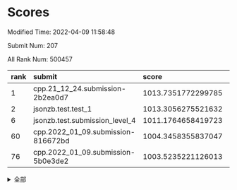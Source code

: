 # Scores

Modified Time: 2022-04-09 11:58:48

Submit Num: 207

All Rank Num: 500457

| rank |               submit               |       score        |       sigma        | pk_num |
| :--- | :--------------------------------- | :----------------- | :----------------- | :----- |
| 1    | cpp.21_12_24.submission-2b2ea0d7   | 1013.7351772299785 | 0.8005919939482183 | 9671   |
| 2    | jsonzb.test.test_1                 | 1013.3056275521632 | 0.8135435923462726 | 9674   |
| 6    | jsonzb.test.submission_level_4     | 1011.1764658419723 | 0.804876166991191  | 9675   |
| 60   | cpp.2022_01_09.submission-816672bd | 1004.3458355837047 | 0.7183772259157633 | 9669   |
| 76   | cpp.2022_01_09.submission-5b0e3de2 | 1003.5235221126013 | 0.7096499735980503 | 9669   |


<details>
<summary>全部</summary>

| rank |                 submit                 |       score        |       sigma        | pk_num |
| :--- | :------------------------------------- | :----------------- | :----------------- | :----- |
| 1    | cpp.21_12_24.submission-2b2ea0d7       | 1013.7351772299785 | 0.8005919939482183 | 9671   |
| 2    | jsonzb.test.test_1                     | 1013.3056275521632 | 0.8135435923462726 | 9674   |
| 3    | gobigger.level_3.submission_level_3_26 | 1011.8404842742899 | 0.7796777999776765 | 9672   |
| 4    | gobigger.level_3.submission_level_3_27 | 1011.5938767780998 | 0.7812986229188873 | 9668   |
| 5    | gobigger.level_3.submission_level_3_13 | 1011.2063675427897 | 0.7544470389121711 | 9676   |
| 6    | jsonzb.test.submission_level_4         | 1011.1764658419723 | 0.804876166991191  | 9675   |
| 7    | gobigger.level_3.submission_level_3_28 | 1011.1009390476651 | 0.7585741638462324 | 9672   |
| 8    | gobigger.level_3.submission_level_3_12 | 1011.0000441522617 | 0.7692537873310211 | 9672   |
| 9    | gobigger.level_3.submission_level_3_7  | 1010.891510797506  | 0.7676506394827126 | 9669   |
| 10   | gobigger.level_3.submission_level_3_25 | 1010.8602021072315 | 0.772394116195817  | 9675   |
| 11   | gobigger.level_3.submission_level_3_44 | 1010.8087685912684 | 0.7774755072057719 | 9671   |
| 12   | gobigger.level_3.submission_level_3_10 | 1010.7801223314092 | 0.7733230655347362 | 9673   |
| 13   | gobigger.level_3.submission_level_3_8  | 1010.6833788311334 | 0.7661911086869242 | 9675   |
| 14   | gobigger.level_3.submission_level_3_30 | 1010.682039089113  | 0.7835136212476917 | 9666   |
| 15   | gobigger.level_3.submission_level_3_40 | 1010.680213233552  | 0.7786622662578561 | 9674   |
| 16   | gobigger.level_3.submission_level_3_4  | 1010.6643300961395 | 0.751446214880275  | 9668   |
| 17   | gobigger.level_3.submission_level_3_34 | 1010.6263854697129 | 0.783856752990695  | 9673   |
| 18   | gobigger.level_3.submission_level_3_48 | 1010.539584488689  | 0.763428398882983  | 9672   |
| 19   | gobigger.level_3.submission_level_3_41 | 1010.4727803996099 | 0.7623845294199479 | 9671   |
| 20   | gobigger.level_3.submission_level_3_29 | 1010.4543524912359 | 0.754541662553028  | 9670   |
| 21   | gobigger.level_3.submission_level_3_20 | 1010.3961771241364 | 0.7474824040206579 | 9671   |
| 22   | gobigger.level_3.submission_level_3_46 | 1010.2988467132826 | 0.7388854360306752 | 9669   |
| 23   | gobigger.level_3.submission_level_3_18 | 1010.2532980010277 | 0.7637002462318179 | 9674   |
| 24   | gobigger.level_3.submission_level_3_17 | 1010.2258858608842 | 0.7729724098313475 | 9671   |
| 25   | gobigger.level_3.submission_level_3_0  | 1010.1618782471669 | 0.7395781440813032 | 9672   |
| 26   | gobigger.level_3.submission_level_3_22 | 1010.1021986861734 | 0.7700361558857021 | 9674   |
| 27   | gobigger.level_3.submission_level_3_45 | 1010.0513818612624 | 0.7734267781269927 | 9669   |
| 28   | gobigger.level_3.submission_level_3_19 | 1009.9687444663529 | 0.7410092152127911 | 9667   |
| 29   | gobigger.level_3.submission_level_3_37 | 1009.9567442422972 | 0.7824304131037259 | 9672   |
| 30   | gobigger.level_3.submission_level_3_23 | 1009.9260877057313 | 0.7395367437831428 | 9672   |
| 31   | gobigger.level_3.submission_level_3_36 | 1009.9099514348472 | 0.7622336586962023 | 9666   |
| 32   | gobigger.level_3.submission_level_3_31 | 1009.7646951810657 | 0.7713113017545391 | 9672   |
| 33   | gobigger.level_3.submission_level_3_2  | 1009.7310960863969 | 0.7785066846572288 | 9663   |
| 34   | gobigger.level_3.submission_level_3_1  | 1009.7154787961462 | 0.7755725308448482 | 9671   |
| 35   | gobigger.level_3.submission_level_3_5  | 1009.6984622186392 | 0.7693413374932877 | 9673   |
| 36   | gobigger.level_3.submission_level_3_47 | 1009.6882091832291 | 0.7528856055017112 | 9668   |
| 37   | gobigger.level_3.submission_level_3_38 | 1009.6279400718004 | 0.7596163475589688 | 9664   |
| 38   | gobigger.level_3.submission_level_3_42 | 1009.5197808001869 | 0.7284672192632567 | 9670   |
| 39   | gobigger.level_3.submission_level_3_35 | 1009.491873399169  | 0.7377697162917254 | 9669   |
| 40   | gobigger.level_3.submission_level_3_21 | 1009.4918260952475 | 0.763770812798134  | 9676   |
| 41   | gobigger.level_3.submission_level_3_49 | 1009.4166270473827 | 0.7855901342497266 | 9665   |
| 42   | gobigger.level_3.submission_level_3_32 | 1009.3457710617446 | 0.7484937026847519 | 9671   |
| 43   | gobigger.level_3.submission_level_3_11 | 1009.3355624647357 | 0.750969326685608  | 9673   |
| 44   | gobigger.level_3.submission_level_3_16 | 1009.2892853604617 | 0.7508661702555357 | 9670   |
| 45   | gobigger.level_3.submission_level_3_33 | 1009.1460227685955 | 0.7583762952030042 | 9668   |
| 46   | gobigger.level_3.submission_level_3_6  | 1009.1118631424587 | 0.7278186699176247 | 9675   |
| 47   | gobigger.level_3.submission_level_3_15 | 1009.0595210402508 | 0.7496651871784481 | 9666   |
| 48   | gobigger.level_3.submission_level_3_3  | 1008.9464325575434 | 0.7650094164519806 | 9670   |
| 49   | gobigger.level_3.submission_level_3_24 | 1008.8187841078536 | 0.742665558450723  | 9669   |
| 50   | gobigger.level_3.submission_level_3_43 | 1008.6713263912783 | 0.7551306845260893 | 9666   |
| 51   | gobigger.level_3.submission_level_3_39 | 1008.5854022489807 | 0.7519972539273466 | 9671   |
| 52   | gobigger.level_3.submission_level_3_14 | 1008.3460223125838 | 0.7557993204688902 | 9674   |
| 53   | gobigger.level_3.submission_level_3_9  | 1008.3388732127746 | 0.739377903673348  | 9672   |
| 54   | gobigger.level_1.submission_level_1_33 | 1004.910046782048  | 0.7159113046948529 | 9676   |
| 55   | gobigger.level_1.submission_level_1_21 | 1004.8320287465111 | 0.7122346879350688 | 9668   |
| 56   | gobigger.level_1.submission_level_1_40 | 1004.8247957230254 | 0.728219938636161  | 9671   |
| 57   | gobigger.level_1.submission_level_1_0  | 1004.7573309341567 | 0.7242066059675853 | 9671   |
| 58   | gobigger.level_1.submission_level_1_20 | 1004.7323097185667 | 0.7031404941174947 | 9673   |
| 59   | gobigger.level_1.submission_level_1_25 | 1004.6194472112389 | 0.7207122009329027 | 9669   |
| 60   | cpp.2022_01_09.submission-816672bd     | 1004.3458355837047 | 0.7183772259157633 | 9669   |
| 61   | gobigger.level_1.submission_level_1_49 | 1004.1835922912752 | 0.7138332301887287 | 9670   |
| 62   | gobigger.level_1.submission_level_1_47 | 1004.1807140695595 | 0.7140555566744137 | 9672   |
| 63   | gobigger.level_1.submission_level_1_23 | 1004.1381181112147 | 0.7157749008460171 | 9672   |
| 64   | gobigger.level_1.submission_level_1_37 | 1003.9059760319401 | 0.7170024624712008 | 9670   |
| 65   | gobigger.level_1.submission_level_1_35 | 1003.8967123382924 | 0.7192031192341183 | 9672   |
| 66   | gobigger.level_1.submission_level_1_28 | 1003.871289270905  | 0.7169830010637558 | 9670   |
| 67   | gobigger.level_1.submission_level_1_10 | 1003.8675141581681 | 0.7311833761419303 | 9668   |
| 68   | gobigger.level_1.submission_level_1_4  | 1003.8470200248147 | 0.7094127293522708 | 9669   |
| 69   | gobigger.level_1.submission_level_1_38 | 1003.8273289210068 | 0.7106104427048159 | 9671   |
| 70   | gobigger.level_1.submission_level_1_36 | 1003.8153275266927 | 0.7080493265619017 | 9671   |
| 71   | gobigger.level_1.submission_level_1_9  | 1003.71345358765   | 0.7134686438388279 | 9670   |
| 72   | gobigger.level_1.submission_level_1_46 | 1003.7086979813993 | 0.7214111460470523 | 9672   |
| 73   | gobigger.level_1.submission_level_1_27 | 1003.6856657270962 | 0.7303519942279534 | 9672   |
| 74   | gobigger.level_1.submission_level_1_3  | 1003.6440580207097 | 0.715421895900273  | 9671   |
| 75   | gobigger.level_1.submission_level_1_34 | 1003.5425972715818 | 0.7198424696168715 | 9675   |
| 76   | cpp.2022_01_09.submission-5b0e3de2     | 1003.5235221126013 | 0.7096499735980503 | 9669   |
| 77   | gobigger.level_1.submission_level_1_13 | 1003.4420350433915 | 0.7217607085154163 | 9668   |
| 78   | gobigger.level_1.submission_level_1_11 | 1003.4356586000985 | 0.7099577399788588 | 9670   |
| 79   | gobigger.level_1.submission_level_1_26 | 1003.359960776505  | 0.7035601219058698 | 9669   |
| 80   | gobigger.level_1.submission_level_1_2  | 1003.3430112520372 | 0.7232677125275174 | 9668   |
| 81   | gobigger.level_1.submission_level_1_17 | 1003.3149976060469 | 0.7226592877494651 | 9668   |
| 82   | gobigger.level_1.submission_level_1_8  | 1003.240204092746  | 0.7128507783968728 | 9667   |
| 83   | gobigger.level_1.submission_level_1_45 | 1003.2119269028825 | 0.7208604052041409 | 9672   |
| 84   | gobigger.level_1.submission_level_1_18 | 1003.2043841224544 | 0.7075209746961866 | 9671   |
| 85   | gobigger.level_1.submission_level_1_6  | 1003.2040727021378 | 0.7173419767435849 | 9665   |
| 86   | gobigger.level_1.submission_level_1_22 | 1002.8846339059385 | 0.7109577328330873 | 9669   |
| 87   | gobigger.level_1.submission_level_1_48 | 1002.828196320002  | 0.7105072291484986 | 9672   |
| 88   | gobigger.level_1.submission_level_1_32 | 1002.7857256857521 | 0.7207550192650893 | 9668   |
| 89   | gobigger.level_1.submission_level_1_43 | 1002.7847574900126 | 0.7077595123487563 | 9671   |
| 90   | gobigger.level_1.submission_level_1_30 | 1002.7825400054743 | 0.7068709593042237 | 9669   |
| 91   | gobigger.level_1.submission_level_1_41 | 1002.770715290112  | 0.7126324549272683 | 9668   |
| 92   | gobigger.level_1.submission_level_1_7  | 1002.7550960266785 | 0.7109460274068636 | 9670   |
| 93   | gobigger.level_1.submission_level_1_15 | 1002.7453578369366 | 0.7184807242991381 | 9676   |
| 94   | gobigger.level_1.submission_level_1_42 | 1002.679990854433  | 0.7102909352584992 | 9667   |
| 95   | gobigger.level_1.submission_level_1_19 | 1002.6071025456523 | 0.7153855855908294 | 9675   |
| 96   | gobigger.level_1.submission_level_1_14 | 1002.6028947580368 | 0.7148647420239881 | 9670   |
| 97   | gobigger.level_1.submission_level_1_31 | 1002.6023641453223 | 0.722838254271056  | 9668   |
| 98   | gobigger.level_1.submission_level_1_29 | 1002.5374262033463 | 0.721306095126651  | 9676   |
| 99   | gobigger.level_1.submission_level_1_5  | 1002.4889681998541 | 0.7132015025978043 | 9675   |
| 100  | gobigger.level_1.submission_level_1_12 | 1002.4095512451888 | 0.7078724657140932 | 9672   |
| 101  | gobigger.level_1.submission_level_1_24 | 1002.3410236904078 | 0.7052391271506221 | 9666   |
| 102  | gobigger.level_1.submission_level_1_16 | 1002.2456003050547 | 0.7173597287726943 | 9667   |
| 103  | gobigger.level_1.submission_level_1_1  | 1001.8627311542211 | 0.716069747730401  | 9676   |
| 104  | gobigger.level_1.submission_level_1_39 | 1001.0813496568919 | 0.7052976375400867 | 9669   |
| 105  | gobigger.level_1.submission_level_1_44 | 1000.8403210368966 | 0.7046065208078175 | 9670   |
| 106  | gobigger.random.submission_random_36   | 997.4343219545196  | 0.7170992439712375 | 9669   |
| 107  | gobigger.random.submission_random_9    | 997.403716350798   | 0.7062617239467379 | 9663   |
| 108  | gobigger.random.submission_random_17   | 997.1768016945257  | 0.7139829661595422 | 9670   |
| 109  | gobigger.random.submission_random_13   | 997.12719952413    | 0.6995733054478808 | 9669   |
| 110  | gobigger.random.submission_random_43   | 997.0521297143431  | 0.7077651649746698 | 9673   |
| 111  | gobigger.random.submission_random_30   | 997.0035165376127  | 0.7098155610150646 | 9669   |
| 112  | gobigger.random.submission_random_39   | 996.9978633895289  | 0.7059118632516035 | 9671   |
| 113  | gobigger.random.submission_random_20   | 996.8331244785855  | 0.7125460816590058 | 9673   |
| 114  | gobigger.random.submission_random_48   | 996.826529491299   | 0.7214476658353755 | 9671   |
| 115  | gobigger.random.submission_random_25   | 996.825305636784   | 0.696819503595958  | 9676   |
| 116  | gobigger.random.submission_random_49   | 996.7805882821602  | 0.7089117908403507 | 9669   |
| 117  | gobigger.random.submission_random_1    | 996.7694648928185  | 0.7152988259565266 | 9675   |
| 118  | gobigger.random.submission_random_35   | 996.6941917081776  | 0.7156929982964327 | 9671   |
| 119  | gobigger.random.submission_random_4    | 996.67128805489    | 0.711014585712447  | 9669   |
| 120  | gobigger.random.submission_random_32   | 996.6432418211931  | 0.7064954850608459 | 9674   |
| 121  | gobigger.random.submission_random_31   | 996.6289320028492  | 0.7082952005599821 | 9677   |
| 122  | gobigger.random.submission_random_29   | 996.6141035086589  | 0.7185583499982379 | 9667   |
| 123  | gobigger.random.submission_random_19   | 996.6113492887738  | 0.6964091093261275 | 9669   |
| 124  | gobigger.random.submission_random_41   | 996.5588753136054  | 0.7067587980850567 | 9669   |
| 125  | gobigger.random.submission_random_46   | 996.5519513220921  | 0.6975948695260493 | 9676   |
| 126  | gobigger.random.submission_random_47   | 996.5029389046028  | 0.715679967082153  | 9673   |
| 127  | gobigger.random.submission_random_24   | 996.2852190946218  | 0.7149972325224533 | 9670   |
| 128  | gobigger.random.submission_random_8    | 996.1116581254352  | 0.7162819091989225 | 9668   |
| 129  | gobigger.random.submission_random_2    | 996.0498036601405  | 0.7134143749015548 | 9673   |
| 130  | gobigger.random.submission_random_34   | 996.0212668955808  | 0.7046330135694658 | 9673   |
| 131  | gobigger.random.submission_random_14   | 995.9890648217704  | 0.7048562380739728 | 9671   |
| 132  | gobigger.random.submission_random_18   | 995.946488455904   | 0.7199421780698015 | 9670   |
| 133  | gobigger.random.submission_random_33   | 995.8528858500596  | 0.7123850716823351 | 9666   |
| 134  | gobigger.random.submission_random_27   | 995.8071903021078  | 0.6993997721435135 | 9667   |
| 135  | gobigger.random.submission_random_11   | 995.7798636272277  | 0.7019369886303156 | 9667   |
| 136  | gobigger.random.submission_random_16   | 995.7366811726478  | 0.7105982256744463 | 9669   |
| 137  | gobigger.random.submission_random_23   | 995.7237851083313  | 0.7034321548709569 | 9670   |
| 138  | gobigger.random.submission_random_42   | 995.7199450307761  | 0.7253607909770083 | 9673   |
| 139  | gobigger.random.submission_random_10   | 995.6825593906444  | 0.7040319085524833 | 9668   |
| 140  | gobigger.random.submission_random_21   | 995.6418266494799  | 0.7270257823746366 | 9672   |
| 141  | gobigger.random.submission_random_6    | 995.6101636576899  | 0.7109766645750201 | 9668   |
| 142  | gobigger.random.submission_random_22   | 995.6005784496684  | 0.7100949663886091 | 9670   |
| 143  | gobigger.random.submission_random_37   | 995.4853020442755  | 0.7131639724645138 | 9667   |
| 144  | gobigger.random.submission_random_3    | 995.3961315012596  | 0.7057812281229395 | 9678   |
| 145  | gobigger.random.submission_random_28   | 995.3440458932466  | 0.7137269996037988 | 9666   |
| 146  | gobigger.random.submission_random_5    | 995.311309219314   | 0.7194732785722736 | 9671   |
| 147  | gobigger.random.submission_random_7    | 995.3101086616813  | 0.7217958797686785 | 9674   |
| 148  | gobigger.random.submission_random_26   | 995.3082377501877  | 0.7050528628748884 | 9669   |
| 149  | gobigger.random.submission_random_0    | 995.2826956767587  | 0.7073814572376583 | 9668   |
| 150  | gobigger.random.submission_random_44   | 995.2483654610024  | 0.7021372348866066 | 9671   |
| 151  | gobigger.random.submission_random_15   | 995.2458203766722  | 0.7147873496969611 | 9669   |
| 152  | gobigger.random.submission_random_40   | 995.1284435996657  | 0.7203822032270812 | 9670   |
| 153  | gobigger.random.submission_random_38   | 995.0488806595423  | 0.7137364764015299 | 9666   |
| 154  | gobigger.random.submission_random_45   | 994.7284992911937  | 0.7235034004800989 | 9672   |
| 155  | gobigger.level_2.submission_level_2_16 | 994.6581371334439  | 0.7247061212980934 | 9671   |
| 156  | gobigger.level_2.submission_level_2_25 | 994.0138018079311  | 0.7124657125378104 | 9669   |
| 157  | gobigger.random.submission_random_12   | 993.9935948511663  | 0.7228520955009298 | 9670   |
| 158  | gobigger.level_2.submission_level_2_1  | 993.7688991274933  | 0.7340633404668856 | 9670   |
| 159  | gobigger.level_2.submission_level_2_24 | 993.6935939050778  | 0.742505917034631  | 9666   |
| 160  | gobigger.level_2.submission_level_2_5  | 993.5318461837545  | 0.7389646568988333 | 9671   |
| 161  | gobigger.level_2.submission_level_2_18 | 993.4494794312244  | 0.7187387130828327 | 9670   |
| 162  | gobigger.level_2.submission_level_2_35 | 993.212507578164   | 0.736801470460715  | 9676   |
| 163  | gobigger.level_2.submission_level_2_0  | 993.1176836679339  | 0.7431292925457277 | 9672   |
| 164  | gobigger.level_2.submission_level_2_29 | 993.0456699498322  | 0.7505687706841054 | 9673   |
| 165  | gobigger.level_2.submission_level_2_4  | 992.9753309407196  | 0.7374574062855161 | 9673   |
| 166  | gobigger.level_2.submission_level_2_6  | 992.8489422167502  | 0.7460916220374404 | 9667   |
| 167  | gobigger.level_2.submission_level_2_32 | 992.7560866899089  | 0.7346272603835143 | 9671   |
| 168  | gobigger.level_2.submission_level_2_45 | 992.6835861119669  | 0.7436934771625645 | 9675   |
| 169  | gobigger.level_2.submission_level_2_19 | 992.6757562628127  | 0.7472308621905217 | 9675   |
| 170  | gobigger.level_2.submission_level_2_39 | 992.6502542835337  | 0.7445820001331028 | 9668   |
| 171  | gobigger.level_2.submission_level_2_47 | 992.6309895098226  | 0.7304320841357531 | 9663   |
| 172  | gobigger.level_2.submission_level_2_10 | 992.6050021362558  | 0.7481316974025753 | 9676   |
| 173  | gobigger.level_2.submission_level_2_44 | 992.5775125989497  | 0.7366361267099466 | 9669   |
| 174  | gobigger.level_2.submission_level_2_33 | 992.5207517209732  | 0.7532331142307642 | 9670   |
| 175  | gobigger.level_2.submission_level_2_20 | 992.5163765450108  | 0.7454385092447658 | 9675   |
| 176  | gobigger.level_2.submission_level_2_30 | 992.513265082691   | 0.7463558955076879 | 9672   |
| 177  | gobigger.level_2.submission_level_2_31 | 992.5091713510075  | 0.7480300147442513 | 9673   |
| 178  | gobigger.level_2.submission_level_2_42 | 992.3943589340645  | 0.7410088754053621 | 9671   |
| 179  | gobigger.level_2.submission_level_2_26 | 992.3625577688745  | 0.7299568819426154 | 9670   |
| 180  | gobigger.level_2.submission_level_2_27 | 992.3012754154314  | 0.729064956813322  | 9669   |
| 181  | gobigger.level_2.submission_level_2_38 | 992.2871285019667  | 0.7385585797795201 | 9672   |
| 182  | gobigger.level_2.submission_level_2_36 | 992.1705686053693  | 0.7547188580640135 | 9673   |
| 183  | gobigger.level_2.submission_level_2_9  | 991.992699659383   | 0.7490345680099094 | 9666   |
| 184  | gobigger.level_2.submission_level_2_15 | 991.9855189961495  | 0.7610097710900755 | 9679   |
| 185  | gobigger.level_2.submission_level_2_34 | 991.984421501355   | 0.7265003512643009 | 9672   |
| 186  | gobigger.level_2.submission_level_2_13 | 991.971129787272   | 0.7418354566412857 | 9672   |
| 187  | gobigger.level_2.submission_level_2_7  | 991.9525162367729  | 0.7611192675581772 | 9672   |
| 188  | gobigger.level_2.submission_level_2_3  | 991.9048282675848  | 0.7524267477167357 | 9670   |
| 189  | gobigger.level_2.submission_level_2_40 | 991.8933744047712  | 0.7593121547303118 | 9673   |
| 190  | gobigger.level_2.submission_level_2_23 | 991.8632377561859  | 0.7701826960497583 | 9672   |
| 191  | gobigger.level_2.submission_level_2_11 | 991.7037693269987  | 0.7380796789945984 | 9672   |
| 192  | gobigger.level_2.submission_level_2_22 | 991.6472835455702  | 0.7604411242139754 | 9672   |
| 193  | gobigger.level_2.submission_level_2_41 | 991.6222570603742  | 0.7543378140528141 | 9672   |
| 194  | gobigger.level_2.submission_level_2_12 | 991.6015844423868  | 0.7441618251777559 | 9667   |
| 195  | gobigger.level_2.submission_level_2_48 | 991.5703219982719  | 0.7513651416832875 | 9671   |
| 196  | gobigger.level_2.submission_level_2_21 | 991.4167780252027  | 0.7630610418529619 | 9672   |
| 197  | gobigger.level_2.submission_level_2_17 | 991.2206006422284  | 0.760317736561612  | 9665   |
| 198  | gobigger.level_2.submission_level_2_46 | 990.8915560740725  | 0.75164824979496   | 9672   |
| 199  | gobigger.level_2.submission_level_2_14 | 990.8760262832224  | 0.770097868681755  | 9669   |
| 200  | gobigger.level_2.submission_level_2_28 | 990.8039005534397  | 0.7658035577535219 | 9672   |
| 201  | gobigger.level_2.submission_level_2_37 | 990.7427495729586  | 0.757476434698083  | 9670   |
| 202  | gobigger.level_2.submission_level_2_8  | 990.3599632078914  | 0.7533248512481725 | 9670   |
| 203  | gobigger.level_2.submission_level_2_43 | 990.1232122426984  | 0.7578703318932175 | 9681   |
| 204  | gobigger.level_2.submission_level_2_2  | 989.980948568884   | 0.7685524462082217 | 9666   |
| 205  | gobigger.level_2.submission_level_2_49 | 989.7044719250368  | 0.7555364301296605 | 9670   |
| 206  | gobigger.none.submission_none_0        | 975.7749735993496  | 1.4570295992887294 | 9672   |
| 207  | gobigger.none.submission_none_1        | 975.6379903037347  | 1.4819383282410448 | 9670   |

</details>